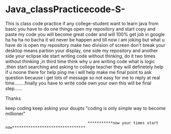 # Java_classPracticecode-S-
This is class code practice if any college-student want to learn java from basic you have to do one things open my repository and start copy and paste
my code you will become great coder and will 100% get job in google ha ha ha no bacha it wil never be happen  and till now i am joking but what u have do is open my
repository make two division of screen don't break your desktop means partion your display, one side my repository and another side your eclipse ide start writing code
without thinking, do it two times without thinking ,in third time think why u are writing code what is logic ,then start searching and asking to college teacher 
they will definetely help if u noone there for help ping me i will help make me final point to ask question because i get lots of  message so not easy  for me to reply
at real time........finally you have to write code own your own this will be final step......


Thanks

keep coding keep asking your doupts                     "coding is only simple way to become millioner"



                                        ***********now your times start now********************************
